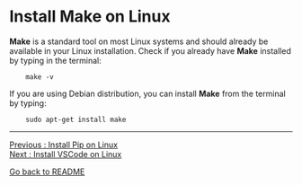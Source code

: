 # Install Make on Linux

**Make** is a standard tool on most Linux systems and should already be available in your Linux installation. Check if you already have **Make** installed by typing in the terminal:

```
    make -v
``` 

If you are using Debian distribution, you can install **Make** from the terminal by typing:

```
    sudo apt-get install make
```

___________________________

[Previous : Install Pip on Linux](https://github.com/HeatherAn/installations-instructions/blob/main/Install-Pip-on-Linux.md)  
[Next     : Install VSCode on Linux](https://github.com/HeatherAn/installations-instructions/blob/main/Install-VSCode-on-Linux.md)

[Go back to README](https://github.com/HeatherAn/installations-instructions/blob/main/README.md)
